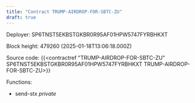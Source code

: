 ```yaml
---
title: "Contract TRUMP-AIRDROP-FOR-SBTC-ZU"
draft: true
---
```

Deployer: SP6TNST5EKBSTGKBR0R95AF01HPW5747FYRBHKXT


 



Block height: 479260 (2025-01-18T13:06:18.000Z)

Source code: {{<contractref "TRUMP-AIRDROP-FOR-SBTC-ZU" SP6TNST5EKBSTGKBR0R95AF01HPW5747FYRBHKXT TRUMP-AIRDROP-FOR-SBTC-ZU>}}

Functions:

* send-stx _private_
